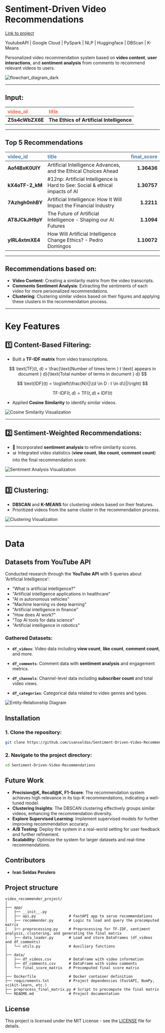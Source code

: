 # **Sentiment-Driven Video Recommendations**
[Link to project](https://video-recommendation-project-321465604500.us-central1.run.app/)

YoutubeAPI | Google Cloud | PySpark | NLP | Huggingface | DBScan | K-Means

Personalized video recommendation system based on **video content**, **user interactions**, and **sentiment analysis** from comments to recommend relevant videos to users.

![flowchart_diagram_dark](https://github.com/user-attachments/assets/547f55b6-96f5-4e37-8ca7-794ba83e1192)

---

## **Input:**

| <span style="color:#ff6347">**video_id**</span> | <span style="color:#ff6347">**title**</span> |
|:------------|:--------------------------------------|
| **Z5s4cWbZX6E** | **The Ethics of Artificial Intelligence** |

---

## **Top 5 Recommendations**

| <span style="color:#4682b4">**video_id**</span> | <span style="color:#4682b4">**title**</span> | <span style="color:#4682b4">**final_score**</span> |
|:------------|:-------------------------------------------------------------------------------|--------------:|
| **Aof4BxK0UlY** | Artificial Intelligence Advances, and the Ethical Choices Ahead                |       **1.36436** |
| **kX4oTF-2_kM** | #12np:  Artificial Intelligence is Hard to See: Social & ethical impacts of AI |       **1.30757** |
| **7Azhgh0nhBY** | Artificial Intelligence: How It Will Impact the Financial Industry             |       **1.2211**  |
| **AT8JCkJH9pY** | The Future of Artificial Intelligence - Shaping our AI Futures                 |       **1.1094**  |
| **yIRL4xtmXE4** | How Will Artificial Intelligence Change Ethics? - Pedro Domingos               |       **1.10072** |

---

## **Recommendations based on:**

- **Video Content**: Creating a similarity matrix from the video transcripts.
- **Comments Sentiment Analysis**: Extracting the sentiments of each video for more personalized recommendations.
- **Clustering**: Clustering similar videos based on their figures and applying these clusters in the recommendation process.


-----------------------------------------------------------------------------------------------------------------

# **Key Features**

## 1️⃣ **Content-Based Filtering**:
- Built a **TF-IDF matrix** from video transcriptions.

$$
\text{TF}(t, d) = \frac{\text{Number of times term } t \text{ appears in document } d}{\text{Total number of terms in document } d}
$$

$$
\text{IDF}(t) = \log\left(\frac{N}{|\{d \in D : t \in d\}|}\right)
$$

$$
\text{TF-IDF}(t, d) = \text{TF}(t, d) \times \text{IDF}(t)
$$

- Applied **Cosine Similarity** to identify similar videos.

![Cosine Similarity Visualization](https://github.com/user-attachments/assets/e3e29e7b-5629-454a-831a-19cd82bb12c4)

---

## 2️⃣ **Sentiment-Weighted Recommendations**:
- 💬 Incorporated **sentiment analysis** to refine similarity scores.
- 📊 Integrated video statistics (**view count**, **like count**, **comment count**) into the final recommendation score.

![Sentiment Analysis Visualization](https://github.com/user-attachments/assets/eb5ca8a8-dc43-4d39-9340-dfd4f85da648)

---

## 3️⃣ **Clustering**:
- **DBSCAN** and **K-MEANS** for clustering videos based on their features.
- Prioritized videos from the same cluster in the recommendation process.

![Clustering Visualization](https://github.com/user-attachments/assets/b202fc96-22af-4fdf-a2da-cbaecbd0be52)

---

# **Data**

## **Datasets from YouTube API**
Conducted research through the **YouTube API** with 5 queries about 'Artificial Intelligence':

- "What is artificial intelligence?"
- "Artificial intelligence applications in healthcare"
- "AI in autonomous vehicles"
- "Machine learning vs deep learning"
- "Artificial intelligence in finance"
- "How does AI work?"
- "Top AI tools for data science"
- "Artificial intelligence in robotics"

### **Gathered Datasets:**

- **`df_videos`**: Video data including **view count**, **like count**, **comment count**, and more.
  
- **`df_comments`**: Comment data with **sentiment analysis** and engagement metrics.

- **`df_channels`**: Channel-level data including **subscriber count** and total video views.
  
- **`df_categories`**: Categorical data related to video genres and types.

![Entity-Relationship Diagram](https://github.com/user-attachments/assets/072ef07f-c14f-4c7e-95df-4c159d9da5ab)


## Installation

### 1. Clone the repository:
```bash
git clone https://github.com/ivanseldas/Sentiment-Driven-Video-Recommendations.git
```

### 2. Navigate to the project directory:
```bash
cd Sentiment-Driven-Video-Recommendations
```

## Future Work

- **Precision@K, Recall@K, F1-Score**: The recommendation system achieves high relevance in its top-K recommendations, indicating a well-tuned model.
- **Clustering Insights**: The DBSCAN clustering effectively groups similar videos, enhancing the recommendation diversity.
- **Explore Supervised Learning**: Implement supervised models for further improving recommendation accuracy.
- **A/B Testing**: Deploy the system in a real-world setting for user feedback and further refinement.
- **Scalability**: Optimize the system for larger datasets and real-time recommendations.

## Contributors

- **Ivan Seldas Perulero**

## Project structure

```
video_recommender_project/
│
├── app/
│   ├── __init__.py
│   ├── api.py               # FastAPI app to serve recommendations
│   ├── recommender.py       # Logic to load and query the precomputed matrix
│   ├── preprocessing.py     # Preprocessing for TF-IDF, sentiment analysis, clustering, and generating the final matrix
│   ├── data_loader.py       # Load and store DataFrames (df_videos and df_comments)
│   └── utils.py             # Auxiliary functions
│
├── data/
│   ├── df_videos.csv        # DataFrame with video information
│   ├── df_comments.csv      # DataFrame with video comments
│   └── final_score_matrix   # Precomputed final score matrix
│
├── Dockerfile               # Docker container definition
├── requirements.txt         # Project dependencies (FastAPI, NumPy, scikit-learn, etc.)
├── preprocess_final_matrix.py # Script to precompute the final matrix
└── README.md                # Project documentation
```

## License

This project is licensed under the MIT License - see the [LICENSE](./LICENSE) file for details.
